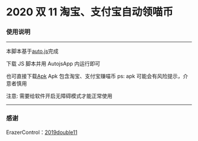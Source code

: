 # 2020 双 11 淘宝、支付宝自动领喵币

### 使用说明

---

本脚本基于[auto.js](https://github.com/hyb1996/Auto.js)完成

下载 JS 脚本并用 AutojsApp 内运行即可

也可直接下载[Apk](https://github.com/RoarRain/2020TaoBao1111/releases/tag/V1.0.0) Apk 包含淘宝、支付宝赚喵币 ps: apk 可能会有风险提示，介意者慎用

注意: 需要给软件开启无障碍模式才能正常使用

---

### 感谢

ErazerControl：[2019double11](https://github.com/ErazerControl/2019double11)
